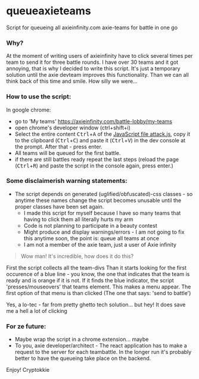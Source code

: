 # queueaxieteams
Script for queueing all axieinfinity.com axie-teams for battle in one go 

### Why?
At the moment of writing users of axieinfinity have to click several times per team to send it for three battle rounds.
I have over 30 teams and it got annoying, that is why I decided to write this script.
It's just a temporary solution until the axie devteam improves this functionality. Than we can all think back of this time and smile. How silly we were...

### How to use the script:

  In google chrome:
  - go to 'My teams' https://axieinfinity.com/battle-lobby/my-teams
  - open chrome's developer window (ctrl+shift+i)
  - Select the entire content <kbd>Ctrl</kbd>+<kbd>A</kbd> of the [JavaScript file attack.js](attack.js), copy it to the clipboard (<kbd>Ctrl</kbd>+<kbd>C</kbd>) and paste it (<kbd>Ctrl</kbd>+<kbd>V</kbd>) in the dev console at the prompt. After that - press enter.
  - All teams will be queued for the first battle.
  - if there are still battles ready repeat the last steps (reload the page (<kbd>Ctrl</kbd>+<kbd>R</kbd>) and paste the script in the console again, press enter.)


### Some disclaimerish warning statements:
- The script depends on generated (uglified/obfuscated)-css classes - so anytime these names change the script becomes unusable until the proper classes have been set again.
  - I made this script for myself because I have so many teams that having to click them all literally hurts my arm
  - Code is not planning to participate in a beauty contest
  - Might produce and display warnings/errors - I am not going to fix this anytime soon, the point is: queue all teams at once
  - I am not a member of the axie team, just a user of Axie infinity

> Wow man! It's incredible, how does it do this?

First the script collects all the team-divs
Than it starts looking for the first occurence of a blue line - you know, the one that indicates that the team is ready and is orange if it is not.
If it finds the blue indicator, the script 'presses/mouseovers' that teams element. 
This makes a menu appear. The first option of that menu is than clicked (The one that says: 'send to battle')

Yes, a lo-tec - far from pretty ghetto tech solution... but hey! It does save me a hell a lot of clicking

### For ze future:
- Maybe wrap the script in a chrome extension... maybe
- To you, axie developer/architect - The react application has to make a request to the server for each teambattle. In the longer run it's probably better to have the queueing take place on the backend.


Enjoy!
Cryptokkie
